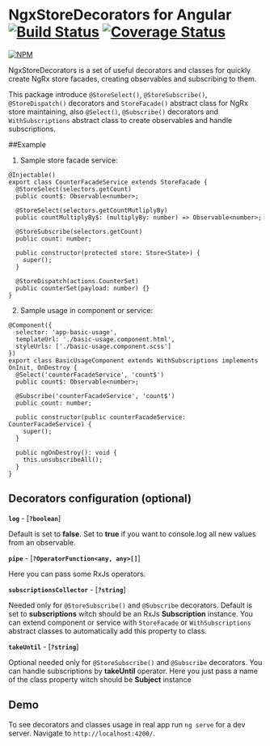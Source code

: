# NgxStoreDecorators for Angular [![Build Status](https://travis-ci.org/markky21/ngx-store-decorators.svg?branch=master)](https://travis-ci.org/markky21/ngx-store-decorators) [![Coverage Status](https://coveralls.io/repos/github/markky21/ngx-store-decorators/badge.svg?branch=master)](https://coveralls.io/github/markky21/ngx-store-decorators?branch=master)

[![NPM](https://nodei.co/npm/ngx-store-decorators.png?downloads=true&stars=true)](https://nodei.co/npm/ngx-store-decorators/)

NgxStoreDecorators is a set of useful decorators and classes for quickly create NgRx store facades, 
creating observables and subscribing to them. 

This package introduce `@StoreSelect()`, `@StoreSubscribe()`, `@StoreDispatch()` decorators and `StoreFacade()` abstract class for NgRx store maintaining,
also `@Select()`, `@Subscribe()` decorators and `WithSubscriptions` abstract class to create observables and handle subscriptions.

##Example
1. Sample store facade service:
  ```
  @Injectable()
  export class CounterFacadeService extends StoreFacade {
    @StoreSelect(selectors.getCount) 
    public count$: Observable<number>;
  
    @StoreSelect(selectors.getCountMutliplyBy) 
    public countMultiplyBy$: (multiplyBy: number) => Observable<number>;
  
    @StoreSubscribe(selectors.getCount) 
    public count: number;
  
    public constructor(protected store: Store<State>) {
      super();
    }
  
    @StoreDispatch(actions.CounterSet)
    public counterSet(payload: number) {}
  }
  ```

2. Sample usage in component or service:
  ```
  @Component({
    selector: 'app-basic-usage',
    templateUrl: './basic-usage.component.html',
    styleUrls: ['./basic-usage.component.scss']
  })
  export class BasicUsageComponent extends WithSubscriptions implements OnInit, OnDestroy {
    @Select('counterFacadeService', 'count$')
    public count$: Observable<number>;
  
    @Subscribe('counterFacadeService', 'count$')
    public count: number;
  
    public constructor(public counterFacadeService: CounterFacadeService) {
      super();
    }
  
    public ngOnDestroy(): void {
      this.unsubscribeAll();
    }
  }
```

## Decorators configuration (optional)

**`log`** - [**`?boolean`**]

Default is set to **false**. Set to **true** if you want to console.log all new values from an observable.

**`pipe`** - [**`?OperatorFunction<any, any>[]`**]

Here you can pass some RxJs operators.


**`subscriptionsCollector`** - [**`?string`**]

Needed only for `@StoreSubscribe()` and `@Subscribe` decorators. 
Default is set to **subscriptions** witch should be an RxJs **Subscription** instance. 
You can extend component or service with `StoreFacade` or `WithSubscriptions` abstract classes
to automatically add this property to class.

**`takeUntil`** - [**`?string`**]

Optional needed only for `@StoreSubscribe()` and `@Subscribe` decorators. 
You can handle subscriptions by **takeUntil** operator. 
Here you just pass a name of the class property witch should be **Subject<boolean>** instance 

## Demo

To see decorators and classes usage in real app run `ng serve` for a dev server. Navigate to `http://localhost:4200/`.
